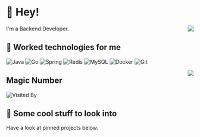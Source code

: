 # 👋 Hey!

<img align="right" src="https://github-profile.misec.top/api?username=MoshiCoCo&show_icons=true&icon_color=0366d6&text_color=24292e&bg_color=ffffff&hide_title=true" />

I'm a Backend Developer.

## 💬 Worked technologies for me

![Java](https://img.shields.io/badge/-Java-gray?style=flat-square&logo=java&logoColor=007396)
![Go](https://img.shields.io/badge/-Golang-gray?style=flat-square&logo=go)
![Spring](https://img.shields.io/badge/-Spring-gray?style=flat-square&logo=spring)
![Redis](https://img.shields.io/badge/-Redis-gray?style=flat-square&logo=Redis)
![MySQL](https://img.shields.io/badge/-MySQL-gray?style=flat-square&logo=mysql&logoColor=blue)
![Docker](https://img.shields.io/badge/-Docker-gray?style=flat-square&logo=docker)
![Git](https://img.shields.io/badge/-Git-gray?style=flat-square&logo=git)


<img align="right" src="https://github-profile.misec.top/api/top-langs/?username=MoshiCoCo&layout=compact"/>


## Magic Number

![Visited By](https://count.getloli.com/get/@MoshiCoCo?theme=gelbooru)

## 👀 Some cool stuff to look into 

Have a look at pinned projects below.
                           
